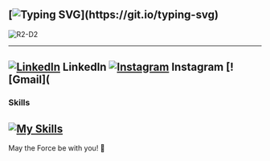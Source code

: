 [![Typing SVG](https://readme-typing-svg.herokuapp.com?font=Fira+Code&size=30&duration=1&color=AC31F7&center=true&repeat=false&width=435&lines=Hello+There%2C+I'm+Marika!)](https://git.io/typing-svg)
---

![R2-D2](https://media.giphy.com/media/3o6ZsVQfFpeFYJWp6k/giphy.gif)

---
[![LinkedIn](https://iconarchive.com/download/i104054/google/noto-emoji-people-places/1f464-man-frowning.ico)](https://www.linkedin.com/in/marikadigirolamo/) LinkedIn
[![Instagram](https://iconarchive.com/download/i104061/google/noto-emoji-people-places/1f3a9-carousel-horse.ico)](https://www.instagram.com/marika.digirolamo) Instagram
[![Gmail](
---
### Skills
[![My Skills](https://skillicons.dev/icons?i=html,css,sass,bootstrap,js,vite,laravel,php,mysql,postman,vue,vscode,github,git,powershell,figma)](https://skillicons.dev) 
---


May the Force be with you! 🌟

<!--
**MarikaDiGirolamo/MarikaDiGirolamo** is a ✨ _special_ ✨ repository because its `README.md` (this file) appears on your GitHub profile.

Here are some ideas to get you started:

- 🔭 I’m currently working on ...
- 🌱 I’m currently learning ...
- 👯 I’m looking to collaborate on ...
- 🤔 I’m looking for help with ...
- 💬 Ask me about ...
- 📫 How to reach me: ...
- 😄 Pronouns: ...
- ⚡ Fun fact: ...
-->
